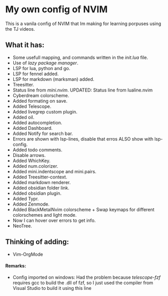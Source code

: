 # My own config of NVIM
This is a vanila config of NVIM that Im making for learning porpuses using the TJ videos.

## What it has:
- Some usefull mapping, and commands written in the *init.lua* file.
- Use of *lazy package manager*.
- LSP for lua, python and go.
- LSP for fennel added.
- LSP for markdown (marksman) added.
- Treesitter.
- Status line from *mini.nvim*. UPDATED: Status line from lualine.nvim
- Cyberdream colorscheme.
- Added formating on save.
- Added Telescope.
- Added livegrep custom plugin.
- Added oil.
- Added autocompletion.
- Added Dashboard.
- Added Notify for search bar.
- Errors are shown with lsp-lines, disable that erros ALSO show with lsp-config.
- Added todo comments.
- Disable arrows.
- Added WhichKey.
- Added num.colorizer.
- Added mini.indentscope and mini.pairs.
- Added Treesitter-context.
- Added markdown renderer.
- Added obsidian folder link.
- Added obsidian plugin.
- Added Typr.
- Added Zenmode.
- Added BlackMetalNvim colorscheme + Swap keymaps for different colorschemes and light mode.
- Now I can hover over errors to get info.
- NeoTree.

## Thinking of adding:
-  Vim-OrgMode

#### Remarks:
- Config imported on windows: 
  Had the problem because *telescope-fzf* requires
  gcc to build the .dll of fzf, so I just used the
  compiler from Visual Studio to build it using
  this line
